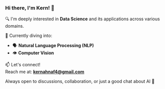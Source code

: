 ### Hi there, I'm Kern! 👋

🔍 I'm deeply interested in **Data Science** and its applications across various domains.

🧠 Currently diving into:
- 🗣️ **Natural Language Processing (NLP)**
- 👁️ **Computer Vision**

📫 Let's connect!  
Reach me at: **kernahnaf4@gmail.com**

Always open to discussions, collaboration, or just a good chat about AI 🚀
